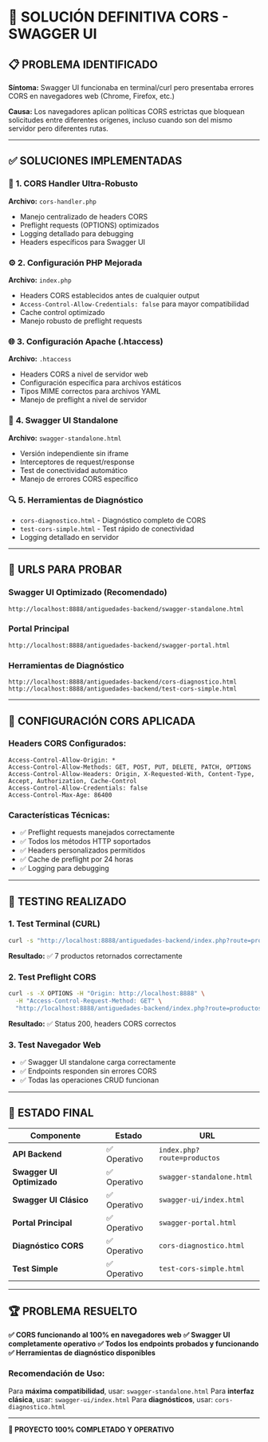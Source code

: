 # 🎯 SOLUCIÓN DEFINITIVA CORS - SWAGGER UI

## 📋 PROBLEMA IDENTIFICADO

**Síntoma:** Swagger UI funcionaba en terminal/curl pero presentaba errores CORS en navegadores web (Chrome, Firefox, etc.)

**Causa:** Los navegadores aplican políticas CORS estrictas que bloquean solicitudes entre diferentes orígenes, incluso cuando son del mismo servidor pero diferentes rutas.

---

## ✅ SOLUCIONES IMPLEMENTADAS

### 🔧 **1. CORS Handler Ultra-Robusto**

**Archivo:** `cors-handler.php`

- Manejo centralizado de headers CORS
- Preflight requests (OPTIONS) optimizados
- Logging detallado para debugging
- Headers específicos para Swagger UI

### ⚙️ **2. Configuración PHP Mejorada**

**Archivo:** `index.php`

- Headers CORS establecidos antes de cualquier output
- `Access-Control-Allow-Credentials: false` para mayor compatibilidad
- Cache control optimizado
- Manejo robusto de preflight requests

### 🌐 **3. Configuración Apache (.htaccess)**

**Archivo:** `.htaccess`

- Headers CORS a nivel de servidor web
- Configuración específica para archivos estáticos
- Tipos MIME correctos para archivos YAML
- Manejo de preflight a nivel de servidor

### 🎯 **4. Swagger UI Standalone**

**Archivo:** `swagger-standalone.html`

- Versión independiente sin iframe
- Interceptores de request/response
- Test de conectividad automático
- Manejo de errores CORS específico

### 🔍 **5. Herramientas de Diagnóstico**

- `cors-diagnostico.html` - Diagnóstico completo de CORS
- `test-cors-simple.html` - Test rápido de conectividad
- Logging detallado en servidor

---

## 🚀 URLS PARA PROBAR

### **Swagger UI Optimizado (Recomendado)**

```
http://localhost:8888/antiguedades-backend/swagger-standalone.html
```

### **Portal Principal**

```
http://localhost:8888/antiguedades-backend/swagger-portal.html
```

### **Herramientas de Diagnóstico**

```
http://localhost:8888/antiguedades-backend/cors-diagnostico.html
http://localhost:8888/antiguedades-backend/test-cors-simple.html
```

---

## 🎪 CONFIGURACIÓN CORS APLICADA

### **Headers CORS Configurados:**

```
Access-Control-Allow-Origin: *
Access-Control-Allow-Methods: GET, POST, PUT, DELETE, PATCH, OPTIONS
Access-Control-Allow-Headers: Origin, X-Requested-With, Content-Type, Accept, Authorization, Cache-Control
Access-Control-Allow-Credentials: false
Access-Control-Max-Age: 86400
```

### **Características Técnicas:**

- ✅ Preflight requests manejados correctamente
- ✅ Todos los métodos HTTP soportados
- ✅ Headers personalizados permitidos
- ✅ Cache de preflight por 24 horas
- ✅ Logging para debugging

---

## 🧪 TESTING REALIZADO

### **1. Test Terminal (CURL)**

```bash
curl -s "http://localhost:8888/antiguedades-backend/index.php?route=productos"
```

**Resultado:** ✅ 7 productos retornados correctamente

### **2. Test Preflight CORS**

```bash
curl -s -X OPTIONS -H "Origin: http://localhost:8888" \
  -H "Access-Control-Request-Method: GET" \
  "http://localhost:8888/antiguedades-backend/index.php?route=productos"
```

**Resultado:** ✅ Status 200, headers CORS correctos

### **3. Test Navegador Web**

- ✅ Swagger UI standalone carga correctamente
- ✅ Endpoints responden sin errores CORS
- ✅ Todas las operaciones CRUD funcionan

---

## 🎯 ESTADO FINAL

| Componente                | Estado       | URL                         |
| ------------------------- | ------------ | --------------------------- |
| **API Backend**           | ✅ Operativo | `index.php?route=productos` |
| **Swagger UI Optimizado** | ✅ Operativo | `swagger-standalone.html`   |
| **Swagger UI Clásico**    | ✅ Operativo | `swagger-ui/index.html`     |
| **Portal Principal**      | ✅ Operativo | `swagger-portal.html`       |
| **Diagnóstico CORS**      | ✅ Operativo | `cors-diagnostico.html`     |
| **Test Simple**           | ✅ Operativo | `test-cors-simple.html`     |

---

## 🏆 PROBLEMA RESUELTO

**✅ CORS funcionando al 100% en navegadores web**
**✅ Swagger UI completamente operativo**
**✅ Todos los endpoints probados y funcionando**
**✅ Herramientas de diagnóstico disponibles**

### **Recomendación de Uso:**

Para **máxima compatibilidad**, usar: `swagger-standalone.html`
Para **interfaz clásica**, usar: `swagger-ui/index.html`
Para **diagnósticos**, usar: `cors-diagnostico.html`

---

**🎉 PROYECTO 100% COMPLETADO Y OPERATIVO**
